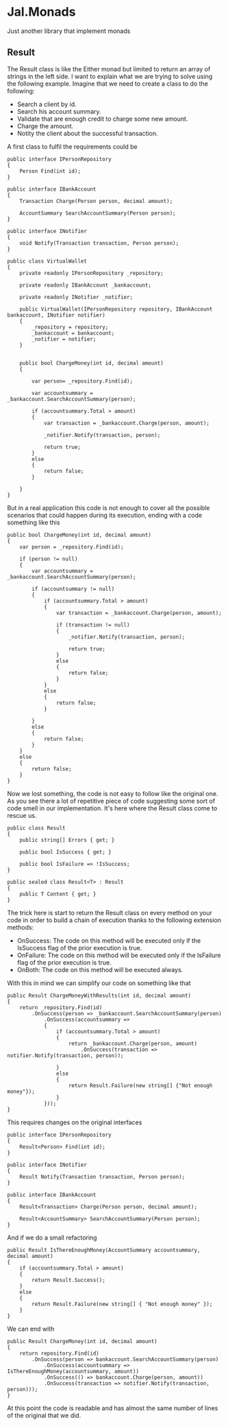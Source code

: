 # Jal.Monads

Just another library that implement monads

## Result

The Result class is like the Either monad but limited to return an array of strings in the left side. I want to explain what we are trying to solve using the following example. Imagine that we need to create a class to do the following:
* Search a client by id.
* Search his account summary.
* Validate that are enough credit to charge some new amount.
* Charge the amount.
* Notity the client about the successful transaction.

A first class to fulfil the requirements could be

    public interface IPersonRepository
    {
        Person Find(int id);
    }

    public interface IBankAccount
    {
        Transaction Charge(Person person, decimal amount);

        AccountSummary SearchAccountSummary(Person person);
    }

    public interface INotifier
    {
        void Notify(Transaction transaction, Person person);
    }

    public class VirtualWallet
    {
        private readonly IPersonRepository _repository;

        private readonly IBankAccount _bankaccount;

        private readonly INotifier _notifier;

        public VirtualWallet(IPersonRepository repository, IBankAccount bankaccount, INotifier notifier)
        {
            _repository = repository;
            _bankaccount = bankaccount;
            _notifier = notifier;
        }


        public bool ChargeMoney(int id, decimal amount)
        {

            var person= _repository.Find(id);

            var accountsummary = _bankaccount.SearchAccountSummary(person);

            if (accountsummary.Total > amount)
            {
                var transaction = _bankaccount.Charge(person, amount);

                _notifier.Notify(transaction, person);

                return true;
            }
            else
            {
                return false;
            }

        }
    }

But in a real application this code is not enough to cover all the possible scenarios that could happen during its execution, ending with a code something like this

    public bool ChargeMoney(int id, decimal amount)
    {
        var person = _repository.Find(id);

        if (person != null)
        {
            var accountsummary = _bankaccount.SearchAccountSummary(person);

            if (accountsummary != null)
            {
                if (accountsummary.Total > amount)
                {
                    var transaction = _bankaccount.Charge(person, amount);

                    if (transaction != null)
                    {
                        _notifier.Notify(transaction, person);

                        return true;
                    }
                    else
                    {
                        return false;
                    }
                }
                else
                {
                    return false;
                }

            }
            else
            {
                return false;
            }           
        }
        else
        {
            return false;
        }
    }

Now we lost something, the code is not easy to follow like the original one. As you see there a lot of repetitive piece of code suggesting some sort of code smell in our implementation. It's here where the Result class come to rescue us.

    public class Result
    {
        public string[] Errors { get; }

        public bool IsSuccess { get; }

        public bool IsFailure => !IsSuccess;
    }

    public sealed class Result<T> : Result
    {
        public T Content { get; }
    }
 
The trick here is start to return the Result class on every method on your code in order to build a chain of execution thanks to the following extension methods:

* OnSuccess: The code on this method will be executed only if the IsSuccess flag of the prior execution is true.
* OnFailure: The code on this method will be executed only if the IsFailure flag of the prior execution is true.
* OnBoth: The code on this method will be executed always.

With this in mind we can simplify our code on something like that

    public Result ChargeMoneyWithResults(int id, decimal amount)
    {
        return _repository.Find(id)
            .OnSuccess(person => _bankaccount.SearchAccountSummary(person)
                .OnSuccess(accountsummary =>
                {
                    if (accountsummary.Total > amount)
                    {
                        return _bankaccount.Charge(person, amount)
                            .OnSuccess(transaction => notifier.Notify(transaction, person));

                    }
                    else
                    {
                        return Result.Failure(new string[] {"Not enough money"});
                    }
                }));
    }

This requires changes on the original interfaces

    public interface IPersonRepository
    {
        Result<Person> Find(int id);
    }

    public interface INotifier
    {
        Result Notify(Transaction transaction, Person person);
    }

    public interface IBankAccount
    {
        Result<Transaction> Charge(Person person, decimal amount);

        Result<AccountSummary> SearchAccountSummary(Person person);
    }

And if we do a small refactoring

    public Result IsThereEnoughMoney(AccountSummary accountsummary, decimal amount)
    {
        if (accountsummary.Total > amount)
        {
            return Result.Success();
        }
        else
        {
            return Result.Failure(new string[] { "Not enough money" });
        }
    }

We can end with


    public Result ChargeMoney(int id, decimal amount)
    {
        return repository.Find(id)
            .OnSuccess(person => bankaccount.SearchAccountSummary(person)
                .OnSuccess(accountsummary => IsThereEnoughMoney(accountsummary, amount))
                .OnSuccess(() => bankaccount.Charge(person, amount))
                .OnSuccess(transaction => notifier.Notify(transaction, person)));
    }

At this point the code is readable and has almost the same number of lines of the original that we did.